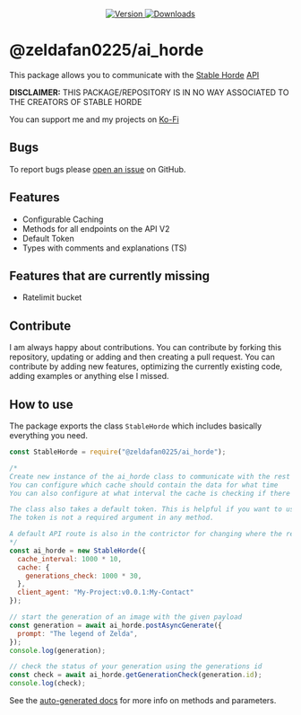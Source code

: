 <!-- markdownlint-disable MD033 MD041 -->
<div align="center">
    <p>
        <a href="https://www.npmjs.com/package/@zeldafan0225/ai_horde">
            <img src="https://img.shields.io/npm/v/@zeldafan0225/ai_horde.svg?maxAge=3600&style=flat&logo=npm&color=ff5540" alt="Version" />
        </a>
        <a href="https://www.npmjs.com/package/@zeldafan0225/ai_horde">
            <img src="https://img.shields.io/npm/dt/@zeldafan0225/ai_horde.svg?maxAge=3600&style=flat&logo=npm&color=ff5540" alt="Downloads" />
        </a>
    </p>
</div>

# @zeldafan0225/ai_horde

This package allows you to communicate with the [Stable Horde](https://aihorde.net/) [API](https://aihorde.net/)

**DISCLAIMER:**
THIS PACKAGE/REPOSITORY IS IN NO WAY ASSOCIATED TO THE CREATORS OF STABLE HORDE

You can support me and my projects on [Ko-Fi](https://ko-fi.com/slashbot)

## Bugs

To report bugs please [open an issue](https://github.com/ZeldaFan0225/ai_horde) on GitHub.

## Features

- Configurable Caching
- Methods for all endpoints on the API V2
- Default Token
- Types with comments and explanations (TS)

## Features that are currently missing

- Ratelimit bucket

## Contribute

I am always happy about contributions. You can contribute by forking this repository, updating or adding and then creating a pull request.
You can contribute by adding new features, optimizing the currently existing code, adding examples or anything else I missed.

## How to use

The package exports the class `StableHorde` which includes basically everything you need.

```js
const StableHorde = require("@zeldafan0225/ai_horde");

/*
Create new instance of the ai_horde class to communicate with the rest API
You can configure which cache should contain the data for what time
You can also configure at what interval the cache is checking if there are any data that should be deleted

The class also takes a default token. This is helpful if you want to use this package only using your own token.
The token is not a required argument in any method.

A default API route is also in the contrictor for changing where the requests are directed to (e.g. when using a subdomain like https://test.aihorde.net)
*/
const ai_horde = new StableHorde({
  cache_interval: 1000 * 10,
  cache: {
    generations_check: 1000 * 30,
  },
  client_agent: "My-Project:v0.0.1:My-Contact"
});

// start the generation of an image with the given payload
const generation = await ai_horde.postAsyncGenerate({
  prompt: "The legend of Zelda",
});
console.log(generation);

// check the status of your generation using the generations id
const check = await ai_horde.getGenerationCheck(generation.id);
console.log(check);
```

See the [auto-generated docs](./docs/classes/export_.md) for more info on methods and parameters.
